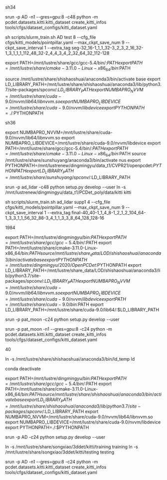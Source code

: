 sh34

srun -p AD -n1 --gres=gpu:8 -c48 python -m pcdet.datasets.kitti.kitti_dataset create_kitti_infos tools/cfgs/dataset_configs/kitti_dataset.yaml

sh scripts/slurm_train.sh AD test 8 --cfg_file cfgs/kitti_models/pointpillar.yaml --max_ckpt_save_num 9 --ckpt_save_interval 1 --extra_tag seg-32_16-1_1_1_32-3_2_3_2_16_32-1_3_1_1_1_112_48_32-2_4_4_3_4_2_32_64_32_112-128

export PATH=/mnt/lustre/share/gcc/gcc-5.4/bin/:$PATH
export PATH=/mnt/lustre/share/cmake-3.11.0-Linux-x86_64/bin:$PATH

source /mnt/lustre/share/shishaoshuai/anaconda3/bin/activate base
export LD_LIBRARY_PATH=/mnt/lustre/share/shishaoshuai/anaconda3/lib/python3.7/site-packages/spconv/:$LD_LIBRARY_PATH
export NUMBAPRO_NVVM=/mnt/lustre/share/cuda-9.0/nvvm/lib64/libnvvm.so
export NUMBAPRO_LIBDEVICE=/mnt/lustre/share/cuda-9.0/nvvm/libdevice
export PYTHONPATH=./:$PYTHONPATH


sh36

export NUMBAPRO_NVVM=/mnt/lustre/share/cuda-9.0/nvvm/lib64/libnvvm.so
export NUMBAPRO_LIBDEVICE=/mnt/lustre/share/cuda-9.0/nvvm/libdevice
export PATH=/mnt/lustre/share/gcc/gcc-5.4/bin/:$PATH
export PATH=/mnt/lustre/share/cmake-3.11.0-Linux-x86_64/bin:$PATH
source /mnt/lustre/share/sunshuyang/anaconda3/bin/activate nus
export PYTHONPATH=/mnt/lustrenew/dingmingyu/data_t1/CVPR21/openpcdet:$PYTHONPATH
export LD_LIBRARY_PATH=/mnt/lustre/share/sunshuyang/spconv/:$LD_LIBRARY_PATH

srun -p ad_lidar -c48  python setup.py develop --user
ln -s /mnt/lustrenew/dingmingyu/data_t1/PCDet_poly/data/kitti kitti

sh scripts/slurm_train.sh ad_lidar supp1 4 --cfg_file cfgs/kitti_models/pointpillar.yaml --max_ckpt_save_num 9 --ckpt_save_interval 1 --extra_tag final-40_40-1_1_4_8-1_2_1_2_104_64-1_3_3_1_1_56_32_88-3_4_1_1_3_3_8_64_128_128-16


1984

export PATH=/mnt/lustre/dingmingyu/bin:$PATH
export PATH=/mnt/lustre/share/gcc/gcc-5.4/bin/:$PATH
export PATH=/mnt/lustre/share/cmake-3.11.0-Linux-x86_64/bin:$PATH
source /mnt/lustre/share_data/LOD/shishaoshuai/anaconda3/bin/activate base
export PYTHONPATH=/mnt/lustre/dingmingyu/2020/OpenPCDet:$PYTHONPATH
export LD_LIBRARY_PATH=/mnt/lustre/share_data/LOD/shishaoshuai/anaconda3/lib/python3.7/site-packages/spconv/:$LD_LIBRARY_PATH
export NUMBAPRO_NVVM=/mnt/lustre/share/cuda-9.0/nvvm/lib64/libnvvm.so
export NUMBAPRO_LIBDEVICE=/mnt/lustre/share/cuda-9.0/nvvm/libdevice
export PATH=/mnt/lustre/share/cuda-9.0/bin:$PATH
export LD_LIBRARY_PATH=/mnt/lustre/share/cuda-9.0/lib64/:$LD_LIBRARY_PATH


srun -p pat_moon -c24  python setup.py develop --user

srun -p pat_moon -n1 --gres=gpu:8 -c24 python -m pcdet.datasets.kitti.kitti_dataset create_kitti_infos tools/cfgs/dataset_configs/kitti_dataset.yaml


40

ln -s /mnt/lustre/share/shishaoshuai/anaconda3/bin/ld_temp ld

conda deactivate

export PATH=/mnt/lustre/dingmingyu/bin:$PATH
export PATH=/mnt/lustre/share/gcc/gcc-5.4/bin/:$PATH
export PATH=/mnt/lustre/share/cmake-3.11.0-Linux-x86_64/bin:$PATH
source /mnt/lustre/share/shishaoshuai/anaconda3/bin/activate base
export LD_LIBRARY_PATH=/mnt/lustre/share/shishaoshuai/anaconda3/lib/python3.7/site-packages/spconv/:$LD_LIBRARY_PATH
export NUMBAPRO_NVVM=/mnt/lustre/share/cuda-9.0/nvvm/lib64/libnvvm.so
export NUMBAPRO_LIBDEVICE=/mnt/lustre/share/cuda-9.0/nvvm/libdevice
export PYTHONPATH=./:$PYTHONPATH

srun -p AD -c24  python setup.py develop --user

ln -s /mnt/lustre/share/songxiao/3ddet/kitti/training training
ln -s /mnt/lustre/share/songxiao/3ddet/kitti/testing testing

srun -p AD -n1 --gres=gpu:8 -c24 python -m pcdet.datasets.kitti.kitti_dataset create_kitti_infos tools/cfgs/dataset_configs/kitti_dataset.yaml
